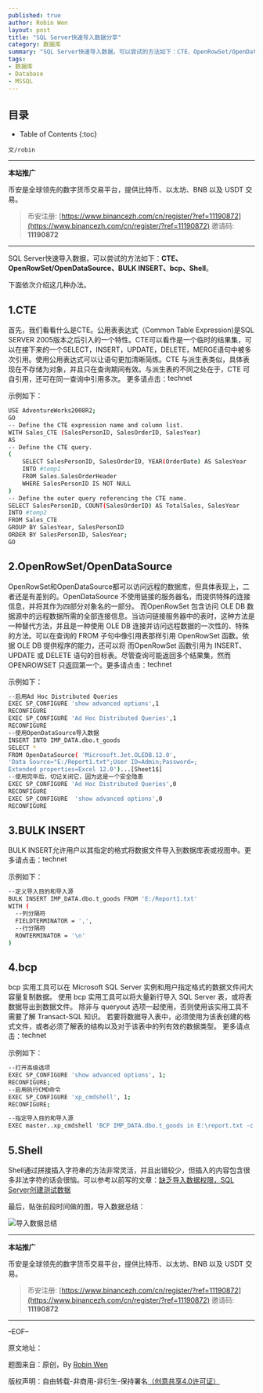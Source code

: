 ```yaml
---
published: true
author: Robin Wen
layout: post
title: "SQL Server快速导入数据分享"
category: 数据库
summary: "SQL Server快速导入数据，可以尝试的方法如下：CTE、OpenRowSet/OpenDataSource、BULK INSERT、bcp、Shell。"
tags:
- 数据库
- Database
- MSSQL
---
```


## 目录 ##

* Table of Contents
{:toc}

`文/robin`

***

**本站推广**

币安是全球领先的数字货币交易平台，提供比特币、以太坊、BNB 以及 USDT 交易。

> 币安注册: [https://www.binancezh.com/cn/register/?ref=11190872](https://www.binancezh.com/cn/register/?ref=11190872)
> 邀请码: **11190872**

***

SQL Server快速导入数据，可以尝试的方法如下：**CTE、OpenRowSet/OpenDataSource、BULK INSERT、bcp、Shell**。

下面依次介绍这几种办法。

## 1.CTE ##

首先，我们看看什么是CTE。公用表表达式（Common Table Expression)是SQL SERVER 2005版本之后引入的一个特性。CTE可以看作是一个临时的结果集，可以在接下来的一个SELECT，INSERT，UPDATE，DELETE，MERGE语句中被多次引用。使用公用表达式可以让语句更加清晰简练。CTE 与派生表类似，具体表现在不存储为对象，并且只在查询期间有效。与派生表的不同之处在于，CTE 可自引用，还可在同一查询中引用多次。
更多请点击：<a href="http://technet.microsoft.com/zh-cn/library/ms190766(v=sql.105).aspx" target="_blank"><img src="https://cdn.dbarobin.com/5zY3SER.png" title="technet" height="16px" width="100px" border="0" alt="technet" /></a>


示例如下：

``` bash
USE AdventureWorks2008R2;
GO
-- Define the CTE expression name and column list.
WITH Sales_CTE (SalesPersonID, SalesOrderID, SalesYear)
AS
-- Define the CTE query.
(
    SELECT SalesPersonID, SalesOrderID, YEAR(OrderDate) AS SalesYear
    INTO #temp1
    FROM Sales.SalesOrderHeader
    WHERE SalesPersonID IS NOT NULL
)
-- Define the outer query referencing the CTE name.
SELECT SalesPersonID, COUNT(SalesOrderID) AS TotalSales, SalesYear
INTO #temp2
FROM Sales_CTE
GROUP BY SalesYear, SalesPersonID
ORDER BY SalesPersonID, SalesYear;
GO
```

## 2.OpenRowSet/OpenDataSource ##

OpenRowSet和OpenDataSource都可以访问远程的数据库，但具体表现上，二者还是有差别的。OpenDataSource 不使用链接的服务器名，而提供特殊的连接信息，并将其作为四部分对象名的一部分。 而OpenRowSet 包含访问 OLE DB 数据源中的远程数据所需的全部连接信息。当访问链接服务器中的表时，这种方法是一种替代方法，并且是一种使用 OLE DB 连接并访问远程数据的一次性的、特殊的方法。可以在查询的 FROM 子句中像引用表那样引用 OpenRowSet 函数。依据 OLE DB 提供程序的能力，还可以将 而OpenRowSet 函数引用为 INSERT、UPDATE 或 DELETE 语句的目标表。尽管查询可能返回多个结果集，然而OPENROWSET 只返回第一个。更多请点击：<a href="http://technet.microsoft.com/en-us/library/ms179856.aspx" target="_blank"><img src="https://cdn.dbarobin.com/5zY3SER.png" title="technet" height="16px" width="100px" border="0" alt="technet" /></a>


示例如下：

``` bash
--启用Ad Hoc Distributed Queries
EXEC SP_CONFIGURE 'show advanced options',1
RECONFIGURE
EXEC SP_CONFIGURE 'Ad Hoc Distributed Queries',1
RECONFIGURE
--使用OpenDataSource导入数据
INSERT INTO IMP_DATA.dbo.t_goods
SELECT *
FROM OpenDataSource( 'Microsoft.Jet.OLEDB.12.0',
'Data Source="E:/Report1.txt";User ID=Admin;Password=;
Extended properties=Excel 12.0')...[Sheet1$]
--使用完毕后，切记关闭它，因为这是一个安全隐患
EXEC SP_CONFIGURE 'Ad Hoc Distributed Queries',0
RECONFIGURE
EXEC SP_CONFIGURE  'show advanced options',0
RECONFIGURE
```

## 3.BULK INSERT ##

BULK INSERT允许用户以其指定的格式将数据文件导入到数据库表或视图中。更多请点击：<a href="http://msdn.microsoft.com/zh-cn/library/ms188365.aspx" target="_blank"><img src="https://cdn.dbarobin.com/5zY3SER.png" title="technet" height="16px" width="100px" border="0" alt="technet" /></a>

示例如下：

``` bash
--定义导入目的和导入源
BULK INSERT IMP_DATA.dbo.t_goods FROM 'E:/Report1.txt'
WITH (
  --列分隔符
  FIELDTERMINATOR = ',',
  --行分隔符
  ROWTERMINATOR = '\n'
)
```

## 4.bcp ##

bcp 实用工具可以在 Microsoft SQL Server 实例和用户指定格式的数据文件间大容量复制数据。 使用 bcp 实用工具可以将大量新行导入 SQL Server 表，或将表数据导出到数据文件。 除非与 queryout 选项一起使用，否则使用该实用工具不需要了解 Transact-SQL 知识。 若要将数据导入表中，必须使用为该表创建的格式文件，或者必须了解表的结构以及对于该表中的列有效的数据类型。
更多请点击：<a href="http://msdn.microsoft.com/zh-cn/library/ms162802.aspx" target="_blank"><img src="https://cdn.dbarobin.com/5zY3SER.png" title="technet" height="16px" width="100px" border="0" alt="technet" /></a>

示例如下：

``` bash
--打开高级选项
EXEC SP_CONFIGURE 'show advanced options', 1;
RECONFIGURE;
--启用执行CMD命令
EXEC SP_CONFIGURE 'xp_cmdshell', 1;
RECONFIGURE;

--指定导入目的和导入源
EXEC master..xp_cmdshell 'BCP IMP_DATA.dbo.t_goods in E:\report.txt -c -T'
```

## 5.Shell ##

Shell通过拼接插入字符串的方法非常灵活，并且出错较少，但插入的内容包含很多非法字符的话会很恼。可以参考以前写的文章：<a href="https://dbarobin.com/2014/03/15/create-test-data-in-mssql-without-import-privilege/" target="_blank">缺乏导入数据权限，SQL Server创建测试数据</a>

最后，贴张前段时间做的图，导入数据总结：

![导入数据总结](https://cdn.dbarobin.com/UK4yGEJ.jpg)

***

**本站推广**

币安是全球领先的数字货币交易平台，提供比特币、以太坊、BNB 以及 USDT 交易。

> 币安注册: [https://www.binancezh.com/cn/register/?ref=11190872](https://www.binancezh.com/cn/register/?ref=11190872)
> 邀请码: **11190872**

***

–EOF–

原文地址：<a href="" target="_blank"><img src="https://cdn.dbarobin.com/BROigUO.jpg" title="" height="16px" width="16px" border="0" alt="" /></a>

题图来自：原创，By <a href="https://dbarobin.com/" target="_blank">Robin Wen</a>

版权声明：自由转载-非商用-非衍生-保持署名<a href="http://creativecommons.org/licenses/by-nc-nd/4.0/deed.zh" target="_blank">（创意共享4.0许可证）</a>
